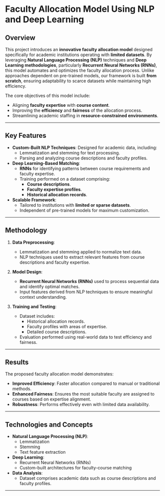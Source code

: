 # Faculty Allocation Model Using NLP and Deep Learning

## Overview

This project introduces an **innovative faculty allocation model** designed specifically for academic institutions operating with **limited datasets**. By leveraging **Natural Language Processing (NLP)** techniques and **Deep Learning methodologies**, particularly **Recurrent Neural Networks (RNNs)**, this model automates and optimizes the faculty allocation process. Unlike approaches dependent on pre-trained models, our framework is built **from scratch**, ensuring adaptability to scarce datasets while maintaining high efficiency.

The core objectives of this model include:
- Aligning **faculty expertise** with **course content**.
- Improving the **efficiency** and **fairness** of the allocation process.
- Streamlining academic staffing in **resource-constrained environments**.

---

## Key Features

- **Custom-Built NLP Techniques**: Designed for academic data, including:
  - Lemmatization and stemming for text processing.
  - Parsing and analyzing course descriptions and faculty profiles.
- **Deep Learning-Based Matching**:
  - **RNNs** for identifying patterns between course requirements and faculty expertise.
  - Training performed on a dataset comprising:
    - **Course descriptions**.
    - **Faculty expertise profiles**.
    - **Historical allocation records**.
- **Scalable Framework**:
  - Tailored to institutions with **limited or sparse datasets**.
  - Independent of pre-trained models for maximum customization.
  
---

## Methodology

1. **Data Preprocessing**:
   - Lemmatization and stemming applied to normalize text data.
   - NLP techniques used to extract relevant features from course descriptions and faculty expertise.

2. **Model Design**:
   - **Recurrent Neural Networks (RNNs)** used to process sequential data and identify optimal matches.
   - Input features derived from NLP techniques to ensure meaningful context understanding.

3. **Training and Testing**:
   - Dataset includes:
     - Historical allocation records.
     - Faculty profiles with areas of expertise.
     - Detailed course descriptions.
   - Evaluation performed using real-world data to test efficiency and fairness.

---

## Results

The proposed faculty allocation model demonstrates:
- **Improved Efficiency**: Faster allocation compared to manual or traditional methods.
- **Enhanced Fairness**: Ensures the most suitable faculty are assigned to courses based on expertise alignment.
- **Robustness**: Performs effectively even with limited data availability.

---

## Technologies and Concepts

- **Natural Language Processing (NLP)**:
  - Lemmatization
  - Stemming
  - Text feature extraction
- **Deep Learning**:
  - Recurrent Neural Networks (RNNs)
  - Custom-built architectures for faculty-course matching
- **Data Analysis**:
  - Dataset comprises academic data such as course descriptions and faculty profiles.

---
